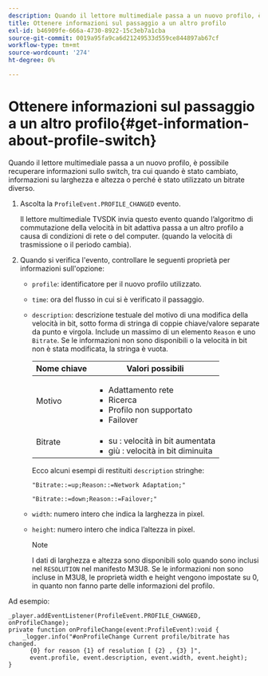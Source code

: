 ```yaml
---
description: Quando il lettore multimediale passa a un nuovo profilo, è possibile recuperare informazioni sullo switch, tra cui quando è stato cambiato, informazioni su larghezza e altezza o perché è stato utilizzato un bitrate diverso.
title: Ottenere informazioni sul passaggio a un altro profilo
exl-id: b46909fe-666a-4730-8922-15c3eb7a1cba
source-git-commit: 0019a95fa9ca6d21249533d559ce844897ab67cf
workflow-type: tm+mt
source-wordcount: '274'
ht-degree: 0%

---
```


# Ottenere informazioni sul passaggio a un altro profilo{#get-information-about-profile-switch}

Quando il lettore multimediale passa a un nuovo profilo, è possibile recuperare informazioni sullo switch, tra cui quando è stato cambiato, informazioni su larghezza e altezza o perché è stato utilizzato un bitrate diverso.

1. Ascolta la `ProfileEvent.PROFILE_CHANGED` evento.

   Il lettore multimediale TVSDK invia questo evento quando l’algoritmo di commutazione della velocità in bit adattiva passa a un altro profilo a causa di condizioni di rete o del computer. (quando la velocità di trasmissione o il periodo cambia).
1. Quando si verifica l&#39;evento, controllare le seguenti proprietà per informazioni sull&#39;opzione:

   * `profile`: identificatore per il nuovo profilo utilizzato.
   * `time`: ora del flusso in cui si è verificato il passaggio.
   * `description`: descrizione testuale del motivo di una modifica della velocità in bit, sotto forma di stringa di coppie chiave/valore separate da punto e virgola. Include un massimo di un elemento `Reason` e uno `Bitrate`. Se le informazioni non sono disponibili o la velocità in bit non è stata modificata, la stringa è vuota.

      <table id="table_E400FD9C57FF40CBAC14AF6847CD8301"> 
       <thead> 
         <tr> 
         <th colname="col1" class="entry"> Nome chiave </th> 
         <th colname="col2" class="entry"> Valori possibili </th> 
         </tr> 
       </thead>
       <tbody> 
         <tr> 
         <td colname="col1"> <span class="codeph"> Motivo </span> </td> 
         <td colname="col2"> 
          <ul id="ul_37DDE3F297634ED6B47DF5D73F969369"> 
          <li id="li_E374B029E1AF40689D70A9D30E057C5B">Adattamento rete </li> 
          <li id="li_753862EEF1C9474EA8E20C89F5EF5D8D">Ricerca </li> 
          <li id="li_EC14923F92CF4D11A47928A8D2DE6D8B">Profilo non supportato </li> 
          <li id="li_695AB4A89C9D4833AF6D8B6424FC912B">Failover </li> 
          </ul> </td> 
         </tr> 
         <tr> 
         <td colname="col1"> <span class="codeph"> Bitrate </span> </td> 
         <td colname="col2"> 
          <ul id="ul_1B49BD90A91147359712E1AFD8877E23"> 
          <li id="li_1C8E593C65D34742B14A8D0EAD43E0A9"> <span class="codeph"> su </span>: velocità in bit aumentata </li> 
          <li id="li_B1A00E3985A849B6855E15CF70D79BB8"> <span class="codeph"> giù </span>: velocità in bit diminuita </li> 
          </ul> </td> 
         </tr> 
       </tbody> 
       </table>

      Ecco alcuni esempi di restituiti `description` stringhe:

      ```
      "Bitrate::=up;Reason::=Network Adaptation;" 
      
      "Bitrate::=down;Reason::=Failover;"
      ```

   * `width`: numero intero che indica la larghezza in pixel.
   * `height`: numero intero che indica l’altezza in pixel.

      >[!NOTE]
      >
      >I dati di larghezza e altezza sono disponibili solo quando sono inclusi nel `RESOLUTION` nel manifesto M3U8. Se le informazioni non sono incluse in M3U8, le proprietà width e height vengono impostate su 0, in quanto non fanno parte delle informazioni del profilo.

<!--<a id="example_A713D420AE2E4E3CB7B78C6BC732BE90"></a>-->

Ad esempio:

```
_player.addEventListener(ProfileEvent.PROFILE_CHANGED, onProfileChange); 
private function onProfileChange(event:ProfileEvent):void { 
    _logger.info("#onProfileChange Current profile/bitrate has changed.  
      {0} for reason {1} of resolution [ {2} , {3} ]",  
      event.profile, event.description, event.width, event.height); 
}
```
